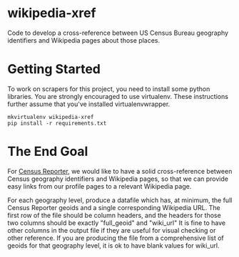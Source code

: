 wikipedia-xref
==============

Code to develop a cross-reference between US Census Bureau geography identifiers and Wikipedia pages about those places.

Getting Started
===============
To work on scrapers for this project, you need to install some python libraries. You are strongly encouraged to use virtualenv. These instructions further assume that you've installed virtualenvwrapper.

```
mkvirtualenv wikipedia-xref
pip install -r requirements.txt
```

The End Goal
============
For [Census Reporter](http://censusreporter.org), we would like to have a solid cross-reference between Census geography identifiers and Wikipedia pages, so that we can provide easy links from our profile pages to a relevant Wikipedia page.

For each geography level, produce a datafile which has, at minimum, the full Census Reporter geoids and a single corresponding Wikipedia URL. The first row of the file should be column headers, and the headers for those two columns should be exactly "full_geoid" and "wiki_url" It is fine to have other columns in the output file if they are useful for visual checking or other reference. If you are producing the file from a comprehensive list of geoids for that geography level, it is ok to have blank values for wiki_url.

